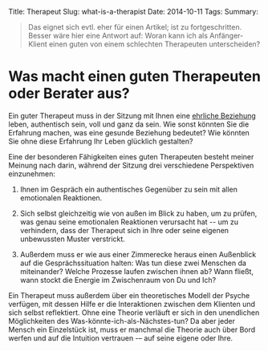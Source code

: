 Title: Therapeut
Slug: what-is-a-therapist
Date: 2014-10-11
Tags: 
Summary:

> Das eignet sich evtl. eher für einen Artikel; ist zu fortgeschritten. Besser wäre hier eine Antwort auf: Woran kann ich als Anfänger-Klient einen guten von einem schlechten Therapeuten unterscheiden?

# Was macht einen guten Therapeuten oder Berater aus?

Ein guter Therapeut muss in der Sitzung mit Ihnen eine <span class="standout">[ehrliche Beziehung](/pages/honest-relationships.html)</span> leben, authentisch sein, voll und ganz da sein. Wie sonst könnten Sie die Erfahrung machen, was eine gesunde Beziehung bedeutet? Wie könnten Sie ohne diese Erfahrung Ihr Leben glücklich gestalten?

Eine der besonderen Fähigkeiten eines guten Therapeuten besteht meiner Meinung nach darin, während der Sitzung drei verschiedene Perspektiven einzunehmen:

1. Ihnen im Gespräch ein authentisches Gegenüber zu sein mit allen emotionalen Reaktionen.

2. Sich selbst gleichzeitig wie von außen im Blick zu haben, um zu prüfen, was genau seine emotionalen Reaktionen verursacht hat -- um zu verhindern, dass der Therapeut sich in Ihre oder seine eigenen unbewussten Muster verstrickt.

3. Außerdem muss er wie aus einer Zimmerecke heraus einen Außenblick auf die Gesprächssituation halten: Was tun diese zwei Menschen da miteinander? Welche Prozesse laufen zwischen ihnen ab? Wann fließt, wann stockt die Energie im Zwischenraum von Du und Ich?

Ein Therapeut muss außerdem über ein <span class="standout">theoretisches Modell der Psyche</span> verfügen, mit dessen Hilfe er die Interaktionen zwischen dem Klienten und sich selbst reflektiert. Ohne eine Theorie verläuft er sich in den unendlichen Möglichkeiten des Was-könnte-ich-als-Nächstes-tun? Da aber jeder Mensch ein Einzelstück ist, muss er manchmal die Theorie auch über Bord werfen und auf die Intuition vertrauen -– auf seine eigene oder Ihre.

